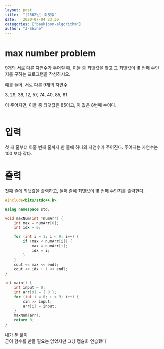 ```yaml
---
layout: post
title:  "[2562번] 최댓값"
date:   2020-07-04 23:30
categories: ["baekjoon-algorithm"]
author: "J-Shine"
---
```


# max number problem

9개의 서로 다른 자연수가 주어질 때, 이들 중 최댓값을 찾고 그 최댓값이 몇 번째 수인지를 구하는 프로그램을 작성하시오.<br>

예를 들어, 서로 다른 9개의 자연수<br>

3, 29, 38, 12, 57, 74, 40, 85, 61<br>

이 주어지면, 이들 중 최댓값은 85이고, 이 값은 8번째 수이다.<br><br>

# 입력

첫 째 줄부터 아홉 번째 줄까지 한 줄에 하나의 자연수가 주어진다. 주어지는 자연수는 100 보다 작다.<br>

# 출력

첫째 줄에 최댓값을 출력하고, 둘째 줄에 최댓값이 몇 번째 수인지를 출력한다.<br>

```c++
#include<bits/stdc++.h>

using namespace std;

void maxNum(int *numArr) {
	int max = numArr[0];
	int idx = 0;

	for (int i = 1; i < 9; i++) {
		if (max < numArr[i]) {
			max = numArr[i];
			idx = i;
		}
	}
	cout << max << endl;
	cout << idx + 1 << endl;
}

int main() {
	int input = 0;
	int arr[9] = { 0 };
	for (int i = 0; i < 9; i++) {
		cin >> input;
		arr[i] = input;
	}
	maxNum(arr);
	return 0;
}

```
내가 푼 풀이<br>
굳이 함수를 만들 필요는 없었지만 그냥 캡슐화 연습했다<br>
